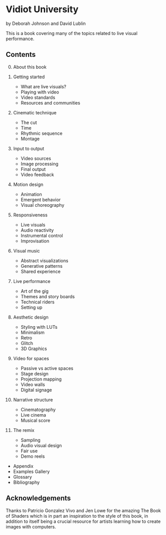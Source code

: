 # Vidiot University
by Deborah Johnson and David Lublin

This is a book covering many of the topics related to live visual performance.

## Contents

0. About this book

1. Getting started
	* What are live visuals?
	* Playing with video
	* Video standards
	* Resources and communities
	
2. Cinematic technique
	* The cut
	* Time
	* Rhythmic sequence
	* Montage

3. Input to output
	* Video sources
	* Image processing
	* Final output
	* Video feedback

4. Motion design
	* Animation
	* Emergent behavior
	* Visual choreography

5. Responsiveness
	* Live visuals
	* Audio reactivity
	* Instrumental control
	* Improvisation
	
6. Visual music
	* Abstract visualizations
	* Generative patterns
	* Shared experience

7. Live performance
	* Art of the gig
	* Themes and story boards
	* Technical riders
	* Setting up
	
8. Aesthetic design
	* Styling with LUTs
	* Minimalism
	* Retro
	* Glitch
	* 3D Graphics

9. Video for spaces
	* Passive vs active spaces
	* Stage design
	* Projection mapping
	* Video walls
	* Digital signage

10. Narrative structure
	* Cinematography
	* Live cinema
	* Musical score

11. The remix
	* Sampling
	* Audio visual design
	* Fair use
	* Demo reels

* Appendix
* Examples Gallery
* Glossary
* Bibliography

## Acknowledgements

Thanks to Patricio Gonzalez Vivo and Jen Lowe for the amazing The Book of Shaders which is in part an inspiration to the style of this book, in addition to itself being a crucial resource for artists learning how to create images with computers.